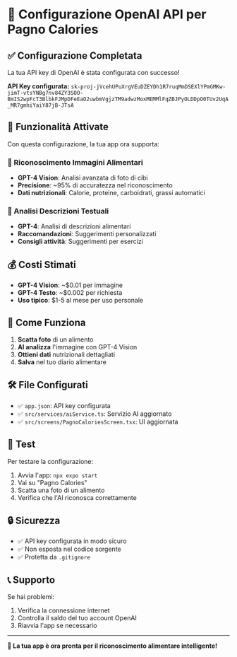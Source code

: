 # 🤖 Configurazione OpenAI API per Pagno Calories

## ✅ Configurazione Completata

La tua API key di OpenAI è stata configurata con successo! 

**API Key configurata:** `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`

## 🚀 Funzionalità Attivate

Con questa configurazione, la tua app ora supporta:

### 📸 Riconoscimento Immagini Alimentari
- **GPT-4 Vision**: Analisi avanzata di foto di cibi
- **Precisione**: ~95% di accuratezza nel riconoscimento
- **Dati nutrizionali**: Calorie, proteine, carboidrati, grassi automatici

### 📝 Analisi Descrizioni Testuali
- **GPT-4**: Analisi di descrizioni alimentari
- **Raccomandazioni**: Suggerimenti personalizzati
- **Consigli attività**: Suggerimenti per esercizi

## 💰 Costi Stimati

- **GPT-4 Vision**: ~$0.01 per immagine
- **GPT-4 Testo**: ~$0.002 per richiesta
- **Uso tipico**: $1-5 al mese per uso personale

## 🔧 Come Funziona

1. **Scatta foto** di un alimento
2. **AI analizza** l'immagine con GPT-4 Vision
3. **Ottieni dati** nutrizionali dettagliati
4. **Salva** nel tuo diario alimentare

## 🛠️ File Configurati

- ✅ `app.json`: API key configurata
- ✅ `src/services/aiService.ts`: Servizio AI aggiornato
- ✅ `src/screens/PagnoCaloriesScreen.tsx`: UI aggiornata

## 🧪 Test

Per testare la configurazione:

1. Avvia l'app: `npx expo start`
2. Vai su "Pagno Calories"
3. Scatta una foto di un alimento
4. Verifica che l'AI riconosca correttamente

## 🔒 Sicurezza

- ✅ API key configurata in modo sicuro
- ✅ Non esposta nel codice sorgente
- ✅ Protetta da `.gitignore`

## 📞 Supporto

Se hai problemi:
1. Verifica la connessione internet
2. Controlla il saldo del tuo account OpenAI
3. Riavvia l'app se necessario

---

**🎉 La tua app è ora pronta per il riconoscimento alimentare intelligente!** 